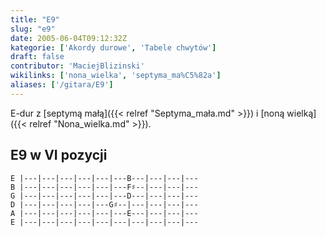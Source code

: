 ```yaml
---
title: "E9"
slug: "e9"
date: 2005-06-04T09:12:32Z
kategorie: ['Akordy durowe', 'Tabele chwytów']
draft: false
contributor: 'MaciejBlizinski'
wikilinks: ['nona_wielka', 'septyma_ma%C5%82a']
aliases: ['/gitara/E9']
---
```

E-dur z [septymą małą]({{< relref "Septyma_mała.md" >}}) i [noną
wielką]({{< relref "Nona_wielka.md" >}}).

## E9 w VI pozycji


```
E |---|---|---|---|---|---B---|---|---|---
B |---|---|---|---|---|---F♯--|---|---|---
G |---|---|---|---|---|---D---|---|---|---
D |---|---|---|---|---G♯--|---|---|---|---
A |---|---|---|---|---|---E---|---|---|---
E |---|---|---|---|---|---|---|---|---|---
```



